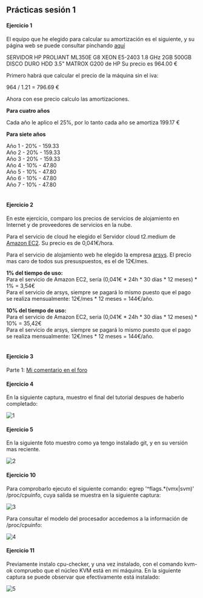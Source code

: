 <h2>Prácticas sesión 1</h2>

<h4>Ejercicio 1</h4>

El equipo que he elegido para calcular su amortización es el siguiente, y su página web se puede consultar pinchando <a href=http://www.dynos.es/servidor-hp-proliant-ml350e-g8-xeon-e5-2403-1.8-ghz-2gb-500gb-disco-duro-hdd-3.5-matrox-g200-887111422361__470065-695.html:>aquí</a>

SERVIDOR HP PROLIANT ML350E G8 XEON E5-2403 1.8 GHz 2GB 500GB DISCO DURO HDD 3.5" MATROX G200 de HP
Su precio es 964.00 €

Primero habrá que calcular el precio de la máquina sin el iva:

964 / 1.21 = 796.69 €

Ahora con ese precio calculo las amortizaciones.

<strong>Para cuatro años</strong>

Cada año le aplico el 25%, por lo tanto cada año se amortiza 199.17 €

<strong>Para siete años</strong>

Año 1 - 20% - 159.33<br>
Año 2 - 20% - 159.33<br>
Año 3 - 20% - 159.33<br>
Año 4 - 10% - 47.80<br>
Año 5 - 10% - 47.80<br>
Año 6 - 10% - 47.80<br>
Año 7 - 10% - 47.80<br><br>


<h4>Ejercicio 2</h4>

En este ejercicio, comparo los precios de servicios de alojamiento en Internet y de proveedores de servicios en la nube.

Para el servicio de cloud he elegido el Servidor cloud t2.medium de [Amazon EC2](http://aws.amazon.com/es/ec2/pricing/). Su precio es de 0,041€/hora.

Para el servicio de alojamiento web he elegido la empresa [arsys](http://www.arsys.es/hosting?gclid=CIaA-tz5rsECFQgXwwodo30AOw). El precio mas caro de todos sus presuspuestos, es el de 12€/mes.


<strong>1% del tiempo de uso:</strong><br>
Para el servicio de Amazon EC2, sería (0,041€ * 24h * 30 días * 12 meses) * 1% = 3,54€<br>
Para el servicio de arsys, siempre se pagará lo mismo puesto que el pago se realiza mensualmente: 12€/mes * 12 meses = 144€/año.<br>


<strong>10% del tiempo de uso:</strong><br>
Para el servicio de Amazon EC2, seria (0,041€ * 24h * 30 días * 12 meses) * 10% = 35,42€ <br>
Para el servicio de arsys, siempre se pagará lo mismo puesto que el pago se realiza mensualmente: 12€/mes * 12 meses = 144€/año.<br><br>


<h4>Ejercicio 3</h4>

Parte 1: [Mi comentario en el foro](https://github.com/JJ/GII-2014/issues/71#issuecomment-59239961)


<h4>Ejercicio 4</h4>

En la siguiente captura, muestro el final del tutorial despues de haberlo completado:

![1](http://fotos.subefotos.com/0029a057e1f60509746b245257751ff9o.png)


<h4>Ejercicio 5</h4>

En la siguiente foto muestro como ya tengo instalado git, y en su versión mas reciente.

![2](http://fotos.subefotos.com/af847187f58a79b87f61633d42991fcao.png)


<h4>Ejercicio 10</h4>

Para comprobarlo ejecuto el siguiente comando:
egrep '^flags.*(vmx|svm)' /proc/cpuinfo, cuya salida se muestra en la siguiente captura:

![3](http://fotos.subefotos.com/8b68f45c82ade1dc0057fb70d3a6a679o.png)

Para consultar el modelo del procesador accedemos a la información de /proc/cpuinfo:

![4](http://fotos.subefotos.com/00c4d661a26fe4de3e89147946e6e941o.png)


<h4>Ejercicio 11</h4>

Previamente instalo cpu-checker, y una vez instalado, con el comando kvm-ok compruebo que el núcleo KVM está en mi máquina. En la siguiente captura se puede observar que efectivamente está instalado:

![5](http://fotos.subefotos.com/4998074add857be744e96e033c769477o.png)


